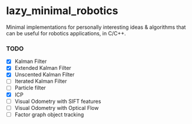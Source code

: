 # lazy_minimal_robotics
Minimal implementations for personally interesting ideas &amp; algorithms that can be useful for robotics applications, in C/C++.


### TODO

- [x] Kalman Filter
- [x] Extended Kalman Filter
- [x] Unscented Kalman Filter
- [ ] Iterated Kalman Filter
- [ ] Particle filter
- [x] ICP
- [ ] Visual Odometry with SIFT features
- [ ] Visual Odometry with Optical Flow
- [ ] Factor graph object tracking